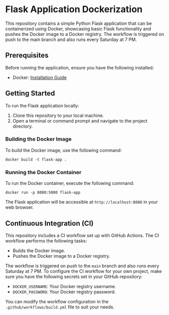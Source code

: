 # Flask Application Dockerization

This repository contains a simple Python Flask application that can be containerized using Docker, showcasing basic Flask functionality and pushes the Docker image to a Docker registry. 
The workflow is triggered on push to the main branch and also runs every Saturday at 7 PM. 

## Prerequisites

Before running the application, ensure you have the following installed:

- Docker: [Installation Guide](https://docs.docker.com/get-docker/)

## Getting Started

To run the Flask application locally:

1. Clone this repository to your local machine.
2. Open a terminal or command prompt and navigate to the project directory.

### Building the Docker Image

To build the Docker image, use the following command:

```shell
docker build -t flask-app .
```

### Running the Docker Container

To run the Docker container, execute the following command:

```shell
docker run -p 8080:5000 flask-app
```

The Flask application will be accessible at `http://localhost:8080` in your web browser.

## Continuous Integration (CI)

This repository includes a CI workflow set up with GitHub Actions. The CI workflow performs the following tasks:

- Builds the Docker image.
- Pushes the Docker image to a Docker registry.

The workflow is triggered on push to the `main` branch and also runs every Saturday at 7 PM. To configure the CI workflow for your own project, make sure you have the following secrets set in your GitHub repository:

- `DOCKER_USERNAME`: Your Docker registry username.
- `DOCKER_PASSWORD`: Your Docker registry password.

You can modify the workflow configuration in the `.github/workflows/build.yml` file to suit your needs.
